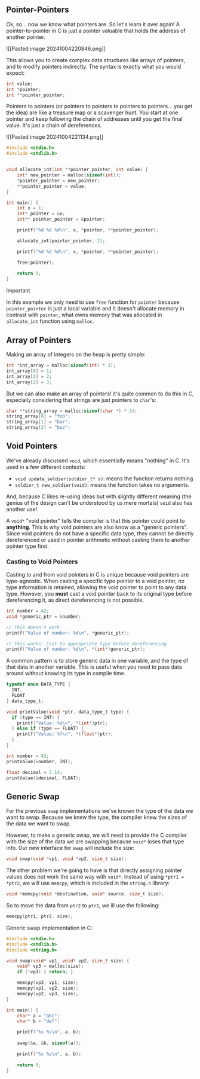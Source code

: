 ## Pointer-Pointers
Ok, so... now we know what pointers are. So let's learn it over again! A pointer-to-pointer in C is just a pointer valuable that holds the address of another pointer.

![[Pasted image 20241004220846.png]]

This allows you to create complex data structures like arrays of pointers, and to modify pointers indirectly. The syntax is exactly what you would expect:

```c
int value;
int *pointer;
int **pointer_pointer;
```

Pointers to pointers (or pointers to pointers to pointers to pointers... you get the idea) are like a treasure map or a scavenger hunt. You start at one pointer and keep following the chain of addresses until you get the final value. It's just a chain of dereferences.

![[Pasted image 20241004221134.png]]

```c
#include <stdio.h>
#include <stdlib.h>


void allocate_int(int **pointer_pointer, int value) {
    int* new_pointer = malloc(sizeof(int));
    *pointer_pointer = new_pointer;
    **pointer_pointer = value;
}

int main() {
    int x = 1;
    int* pointer = &x;
    int** pointer_pointer = &pointer;

    printf("%d %d %d\n", x, *pointer, **pointer_pointer);

    allocate_int(pointer_pointer, 2);

    printf("%d %d %d\n", x, *pointer, **pointer_pointer);

    free(pointer);
    
    return 0;
}
```

> [!IMPORTANT]
> In this example we only need to use `free` function for `pointer` because  `pointer_pointer` is just a local variable and it doesn't allocate memory in contrast with `pointer`, what owns memory that was allocated in `allocate_int` function using `malloc`.


## Array of Pointers
Making an array of integers on the heap is pretty simple:

```c
int *int_array = malloc(sizeof(int) * 3);
int_array[0] = 1;
int_array[1] = 2;
int_array[2] = 3;
```

But we can also make an array of pointers! it's quite common to do this in C, especially considering that strings are just pointers to `char`'s:

```c
char **string_array = malloc(sizeof(char *) * 3);
string_array[0] = "foo";
string_array[1] = "bar";
string_array[2] = "baz";
```


## Void Pointers
We've already discussed `void`, which essentially means "nothing" in C. It's used in a few different contexts:

- `void update_soldier(soldier_t* s)`: means the function returns nothing
- `soldier_t new_soldier(void)`: means the function takes no arguments.

And, because C likes re-using ideas but with slightly different meaning (the genius of the design can't be understood by us mere mortals) `void` also has another use!

A `void*` "void pointer" tells the compiler is that this pointer could point to **anything**. This is why void pointers are also know as a "generic pointers". Since void pointers do not have a specific data type, they cannot be directly dereferenced or used in pointer arithmetic without casting them to another pointer type first.

### Casting to Void Pointers
Casting to and from void pointers in C is unique because void pointers are type-agnostic. When casting a specific type pointer to a void pointer, no type information is retained, allowing the void pointer to point to any data type. However, you **must** cast a void pointer back to its original type before dereferencing it, as direct dereferencing is not possible.

```c
int number = 42;
void *generic_ptr = &number;

// This doesn't work
printf("Value of number: %d\n", *generic_ptr);

// This works: Cast to appropriate type before dereferencing
printf("Value of number: %d\n", *(int*)generic_ptr);
```

A common pattern is to store generic data in one variable, and the type of that data in another variable. This is useful when you need to pass data around without knowing its type in compile time.

```c
typedef enum DATA_TYPE {
  INT,
  FLOAT
} data_type_t;

void printValue(void *ptr, data_type_t type) {
  if (type == INT) {
    printf("Value: %d\n", *(int*)ptr);
  } else if (type == FLOAT) {
    printf("Value: %f\n", *(float*)ptr);
  }
}

int number = 42;
printValue(&number, INT);

float decimal = 3.14;
printValue(&decimal, FLOAT);
```

## Generic Swap
For the previous `swap` implementations we've known the type of the data we want to swap. Because we knew the type, the compiler knew the sizes of the data we want to swap.

However, to make a generic swap, we will need to provide the C compiler with the size of the data we are swapping because `void*` loses that type info. Our new interface for `swap` will include the size:

```c
void swap(void *vp1, void *vp2, size_t size);
```

The other problem we're going to have is that directly assigning pointer values does not work the same way with `void*`. Instead of using `*ptr1 = *ptr2`, we will use `memcpy`, which is included in the `string.h` library:

```c
void *memcpy(void *destination, void* source, size_t size);
```

So to move the data from `ptr2` to `ptr1`, we ill use the following:

```c
memcpy(ptr1, ptr2, size);
```

Generic swap implementation in C:

```c
#include <stdio.h>
#include <stdlib.h>
#include <string.h>

void swap(void* vp1, void* vp2, size_t size) {
    void* vp3 = malloc(size);
    if (!vp3) { return; }

    memcpy(vp3, vp1, size);
    memcpy(vp1, vp2, size);
    memcpy(vp2, vp3, size);
}

int main() {
    char* a = "abc";
    char* b = "def";

    printf("%s %s\n", a, b);
    
    swap(&a, &b, sizeof(a));

    printf("%s %s\n", a, b);
    
    return 0;
}
```

